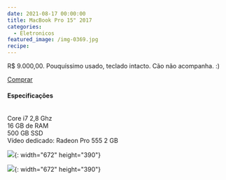 ```yaml
---
date: 2021-08-17 00:00:00
title: MacBook Pro 15" 2017
categories:
  - Eletronicos
featured_image: /img-0369.jpg
recipe:
---
```

R$ 9.000,00. Pouqu&iacute;ssimo usado, teclado intacto. C&atilde;o n&atilde;o acompanha. :)

[Comprar](https://api.whatsapp.com/send?phone=5531992799960&amp;text=Oi!%20Tenho%20interesse%20em%20alguma%20coisa%20na%20sua%20lojinha.)

#### Especifica&ccedil;&otilde;es

<br>Core i7 2,8 Ghz<br>16 GB de RAM<br>500 GB SSD<br>V&iacute;deo dedicado: Radeon Pro 555 2 GB

![](lojinha/img-0370.jpg){: width="672" height="390"}

![](lojinha/img-0371.jpg){: width="672" height="390"}

&nbsp;

